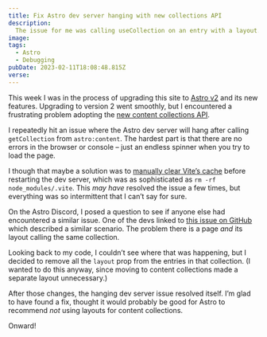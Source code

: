 ```yaml
---
title: Fix Astro dev server hanging with new collections API
description:
  The issue for me was calling useCollection on an entry with a layout.
image:
tags:
  - Astro
  - Debugging
pubDate: 2023-02-11T18:08:48.815Z
verse:
---
```


This week I was in the process of upgrading this site to
[Astro v2](https://astro.build/blog/astro-2/) and its new features. Upgrading to
version 2 went smoothly, but I encountered a frustrating problem adopting the
[new content collections API](https://docs.astro.build/en/guides/content-collections/).

I repeatedly hit an issue where the Astro dev server will hang after calling
`getCollection` from `astro:content`. The hardest part is that there are no
errors in the browser or console – just an endless spinner when you try to load
the page.

I though that maybe a solution was to
[manually clear Vite’s cache](https://vitejs.dev/guide/dep-pre-bundling.html#caching)
before restarting the dev server, which was as sophisticated as
`rm -rf node_modules/.vite`. This _may have_ resolved the issue a few times, but
everything was so intermittent that I can’t say for sure.

On the Astro Discord, I posed a question to see if anyone else had encountered a
similar issue. One of the devs linked to
[this issue on GitHub](https://github.com/withastro/astro/issues/6173) which
described a similar scenario. The problem there is a page _and_ its layout
calling the same collection.

Looking back to my code, I couldn’t see where that was happening, but I decided
to remove all the `layout` prop from the entries in that collection. (I wanted
to do this anyway, since moving to content collections made a separate layout
unnecessary.)

After those changes, the hanging dev server issue resolved itself. I’m glad to
have found a fix, thought it would probably be good for Astro to recommend _not_
using layouts for content collections.

Onward!
